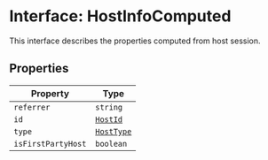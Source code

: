 # Interface: HostInfoComputed

This interface describes the properties computed from host session.

## Properties

| Property | Type |
| ------ | ------ |
| `referrer` | `string` |
| `id` | [`HostId`](../enumerations/HostId.md) |
| `type` | [`HostType`](../enumerations/HostType.md) |
| `isFirstPartyHost` | `boolean` |
